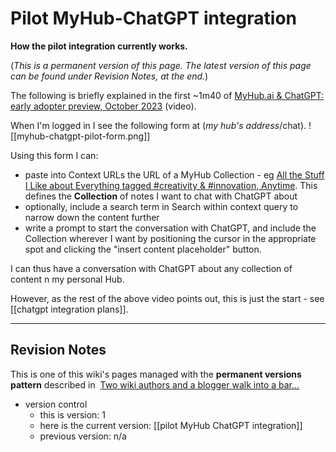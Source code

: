 # Pilot MyHub-ChatGPT integration
**How the pilot integration currently works.**

(*This is a permanent version of this page. The latest version of this page can be found under Revision Notes, at the end.*)

The following is briefly explained in the first ~1m40 of [MyHub.ai & ChatGPT: early adopter preview, October 2023](https://www.youtube.com/watch?v=PykfgbRwZiY) (video).

When I'm logged in I see the following form at (*my hub's address*/chat).
![[myhub-chatgpt-pilot-form.png]]

Using this form I can:

- paste into Context URLs the URL of a MyHub Collection - eg [All the Stuff I Like about Everything tagged #creativity & #innovation, Anytime](https://myhub.ai/@mathewlowry/?tags=creativity&types=like&timeframe=anytime&quality=all&tags=innovation). This defines the **Collection** of notes I want to chat with ChatGPT about
- optionally, include a search term in Search within context query to narrow down the content further
- write a prompt to start the conversation with ChatGPT, and include the Collection wherever I want by positioning the cursor in the appropriate spot and clicking the "insert content placeholder" button.

I can thus have a conversation with ChatGPT about any collection of content n my personal Hub.

However, as the rest of the above video points out, this is just the start - see [[chatgpt integration plans]].

---

## Revision Notes

This is one of this wiki's pages managed with the **permanent versions pattern** described in  [Two wiki authors and a blogger walk into a bar…](https://mathewlowry.medium.com/two-wiki-authors-and-a-blogger-walk-into-a-bar-7106c8376c6e)  

- version control
    - this is version: 1
    - here is the current version: [[pilot MyHub ChatGPT integration]]
    - previous version: n/a
